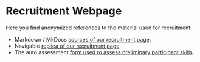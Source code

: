 # Recruitment Webpage

Here you find anonymized references to the material used for recruitment:

 * Markdown / MkDocs [sources of our recruitment page](https://github.com/m5c/RestifyRecruitmentPage).
 * Navigable [replica of our recruitment page](https://www.cs.mcgill.ca/~mschie3/recruitment/).
 * The auto assessment [form used to assess preliminary participant skills](https://www.cs.mcgill.ca/~mschie3/recruitment/self-assessment.txt).